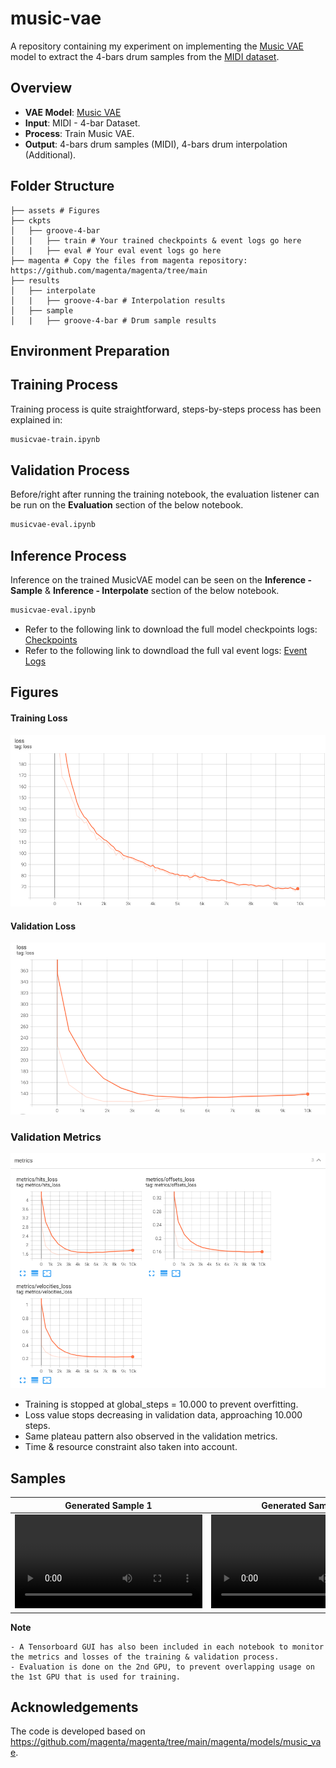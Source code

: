 # music-vae
A repository containing my experiment on implementing the [Music VAE](https://magenta.tensorflow.org/music-vae) model to extract the 4-bars drum samples from the [MIDI dataset](https://magenta.tensorflow.org/datasets/groove).

## Overview
- **VAE Model**: [Music VAE](https://github.com/magenta/magenta/tree/main/magenta/models/music_vae)
- **Input**: MIDI - 4-bar Dataset.
- **Process**: Train Music VAE.
- **Output**: 4-bars drum samples (MIDI), 4-bars drum interpolation (Additional).

## Folder Structure
```
├── assets # Figures
├── ckpts
│   ├── groove-4-bar
│   |   ├── train # Your trained checkpoints & event logs go here
│   |   ├── eval # Your eval event logs go here
├── magenta # Copy the files from magenta repository: https://github.com/magenta/magenta/tree/main
├── results
│   ├── interpolate
│   |   ├── groove-4-bar # Interpolation results
│   ├── sample
│   |   ├── groove-4-bar # Drum sample results
```

## Environment Preparation

## Training Process
Training process is quite straightforward, steps-by-steps process has been explained in:
```bash
musicvae-train.ipynb
```

## Validation Process
Before/right after running the training notebook, the evaluation listener can be run on the **Evaluation** section of the below notebook.
```bash
musicvae-eval.ipynb
```

## Inference Process
Inference on the trained MusicVAE model can be seen on the **Inference - Sample** & **Inference - Interpolate** section of the below notebook.
```bash
musicvae-eval.ipynb
```
- Refer to the following link to download the full model checkpoints logs: [Checkpoints](https://drive.google.com/file/d/1U2PnPJu3igqZCaocP3G-6gmRtDzKK2VY/view?usp=sharing)
- Refer to the following link to downdload the full val event logs: [Event Logs](https://drive.google.com/file/d/1gaU3qYeJPechC51lHZQZc2dcvhQYqR2f/view?usp=sharing)

## Figures
#### Training Loss
<img src="/assets/training_loss.png" width="800">

#### Validation Loss
<img src="/assets/validation_loss.png" width="800">

### Validation Metrics
![Val metrics](/assets/validation_metrics.png)

- Training is stopped at global_steps = 10.000 to prevent overfitting. 
- Loss value stops decreasing in validation data, approaching 10.000 steps. 
- Same plateau pattern also observed in the validation metrics. 
- Time & resource constraint also taken into account.

## Samples
Generated Sample 1 | Generated Sample 2
:-: | :-:
<video src='/assets/sample0.mp4' width=300></video> | <video src='sample1.mp4' width=300></video>

**Note** 
```
- A Tensorboard GUI has also been included in each notebook to monitor the metrics and losses of the training & validation process.
- Evaluation is done on the 2nd GPU, to prevent overlapping usage on the 1st GPU that is used for training.
```

## Acknowledgements
The code is developed based on https://github.com/magenta/magenta/tree/main/magenta/models/music_vae.
